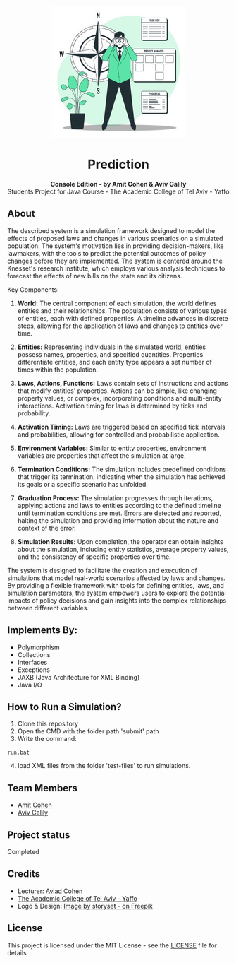 <div align="center">
  <img src="static/images/prediction-image.jpg" alt="Prediction Image">
</div>

<h1 align="center">Prediction</h1>
<p align="center"><strong>Console Edition - by Amit Cohen & Aviv Galily</strong>
<br>Students Project for Java Course - The Academic College of Tel Aviv - Yaffo</p>

<h2>About</h2>

The described system is a simulation framework designed to model the effects of proposed laws and changes in various scenarios on a simulated population. The system's motivation lies in providing decision-makers, like lawmakers, with the tools to predict the potential outcomes of policy changes before they are implemented. The system is centered around the Knesset's research institute, which employs various analysis techniques to forecast the effects of new bills on the state and its citizens.

Key Components:

1. **World:** The central component of each simulation, the world defines entities and their relationships. The population consists of various types of entities, each with defined properties. A timeline advances in discrete steps, allowing for the application of laws and changes to entities over time.

2. **Entities:** Representing individuals in the simulated world, entities possess names, properties, and specified quantities. Properties differentiate entities, and each entity type appears a set number of times within the population.

3. **Laws, Actions, Functions:** Laws contain sets of instructions and actions that modify entities' properties. Actions can be simple, like changing property values, or complex, incorporating conditions and multi-entity interactions. Activation timing for laws is determined by ticks and probability.

4. **Activation Timing:** Laws are triggered based on specified tick intervals and probabilities, allowing for controlled and probabilistic application.

5. **Environment Variables:** Similar to entity properties, environment variables are properties that affect the simulation at large.

6. **Termination Conditions:** The simulation includes predefined conditions that trigger its termination, indicating when the simulation has achieved its goals or a specific scenario has unfolded.

7. **Graduation Process:** The simulation progresses through iterations, applying actions and laws to entities according to the defined timeline until termination conditions are met. Errors are detected and reported, halting the simulation and providing information about the nature and context of the error.

8. **Simulation Results:** Upon completion, the operator can obtain insights about the simulation, including entity statistics, average property values, and the consistency of specific properties over time.

The system is designed to facilitate the creation and execution of simulations that model real-world scenarios affected by laws and changes. By providing a flexible framework with tools for defining entities, laws, and simulation parameters, the system empowers users to explore the potential impacts of policy decisions and gain insights into the complex relationships between different variables.

<h2>Implements By:</h2>

- Polymorphism 
- Collections
- Interfaces
- Exceptions
- JAXB (Java Architecture for XML Binding)
- Java I/O

<h2>How to Run a Simulation?</h2>

1. Clone this repository
2. Open the CMD with the folder path 'submit' path
3. Write the command:

  ```run
  run.bat
  ```
  
4. load XML files from the folder 'test-files' to run simulations.


<h2>Team Members</h2>

* [Amit Cohen](https://github.com/amitCohen2)
* [Aviv Galily](https://github.com/AvivGalily)

<h2>Project status</h2>

Completed


<h2>Credits</h2>

- Lecturer: <a href="https://www.linkedin.com/in/aviad-cohen/" target="_blank">Aviad Cohen</a>
- <a href="https://www.mta.ac.il/" target="_blank">The Academic College of Tel Aviv - Yaffo</a>
- Logo & Design: <a href="https://www.freepik.com/free-vector/vision-statement-concept-illustration_18771529.htm#query=prediction&position=3&from_view=search&track=sph">Image by storyset - on Freepik</a> 


<h2>License</h2>

This project is licensed under the MIT License - see the [LICENSE](LICENSE) file for details
